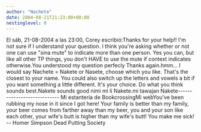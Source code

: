 ```yaml
---
author: "Nachete"
date: 2004-08-21T21:23:00+00:00
nestinglevel: 0
---
```

El sáb, 21-08-2004 a las 23:00, Corey escribió:Thanks for your help!! I'm not sure if I understand your question. I think you're asking whether or not one can use "sina mute" to indicate more than one person. Yes you can, but like all other TP things, you don't HAVE to use the mute if context indicates otherwise.You understood my question perfecly Thanks again.hmm... I would say Nachete = Nakete or Nasete, choose which you like. That's the closest to your name. You could also switch up the letters and vowels a bit if you want something a little different. It's your choice. Do what you think sounds best.Nakete sounds good nimi mi li Nakete.mi tawajan Nakete----------------------------
Mi estantería de BookcrossingMi webYou've been rubbing my nose in it since I got here! Your family is better than my family, your beer comes from farther away than my beer, you and your son like each other, your wife's butt is higher than my wife's butt! You make me sick! --
 Homer Simpson Dead Putting Society